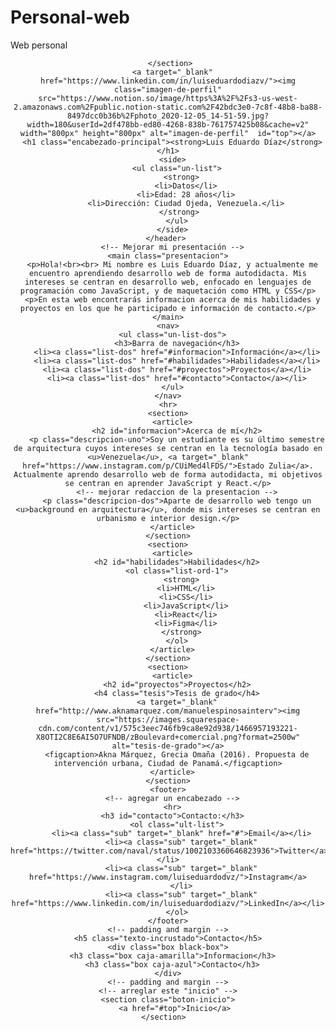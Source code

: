 # Personal-web
Web personal
<!DOCTYPE html>
<html lang="en-US">
  <head>
    <meta charset="UTF-8">
    <title>Portfolio</title>
    <link rel="stylesheet" type="text/css" href="styles.css">
  </head>
  <body>
    <header>
      <section class="botones-principales">
        
     </section>
      <a target="_blank" href="https://www.linkedin.com/in/luiseduardodiazv/"><img class="imagen-de-perfil" src="https://www.notion.so/image/https%3A%2F%2Fs3-us-west-2.amazonaws.com%2Fpublic.notion-static.com%2F42bdc3e0-7c8f-48b8-ba88-8497dcc0b36b%2Fphoto_2020-12-05_14-51-59.jpg?width=180&userId=2df478bb-ed80-4268-838b-761757425b08&cache=v2" width="800px" height="800px" alt="imagen-de-perfil"  id="top"></a>
      <h1 class="encabezado-principal"><strong>Luis Eduardo Díaz</strong></h1>
      <side>
        <ul class="un-list">
          <strong>
            <li>Datos</li>
            <li>Edad: 28 años</li>
            <li>Dirección: Ciudad Ojeda, Venezuela.</li>
          </strong> 
        </ul>
      </side>
    </header> 
      <!-- Mejorar mi presentación -->
    <main class="presentacion">
      <p>Hola!<br><br> Mi nombre es Luis Eduardo Díaz, y actualmente me encuentro aprendiendo desarrollo web de forma autodidacta. Mis intereses se centran en desarrollo web, enfocado en lenguajes de programación como JavaScript, y de maquetación como HTML y CSS</p>
      <p>En esta web encontrarás informacion acerca de mis habilidades y proyectos en los que he participado e información de contacto.</p>
    </main>
    <nav>
      <ul class="un-list-dos">
        <h3>Barra de navegación</h3>
        <li><a class="list-dos" href="#informacion">Información</a></li>
        <li><a class="list-dos" href="#habilidades">Habilidades</a></li>
        <li><a class="list-dos" href="#proyectos">Proyectos</a></li>
        <li><a class="list-dos" href="#contacto">Contacto</a></li>
      </ul>
    </nav>
    <hr>
    <section>
      <article>
        <h2 id="informacion">Acerca de mí</h2>
        <p class="descripcion-uno">Soy un estudiante es su último semestre de arquitectura cuyos intereses se centran en la tecnología basado en <u>Venezuela</u>, <a target="_blank" href="https://www.instagram.com/p/CUiMed4lFDS/">Estado Zulia</a>. Actualmente aprendo desarrollo web de forma autodidacta, mi objetivos se centran en aprender JavaScript y React.</p>
        <!-- mejorar redaccion de la presentacion -->
        <p class="descripcion-dos">Aparte de desarrollo web tengo un <u>background en arquitectura</u>, donde mis intereses se centran en urbanismo e interior design.</p>
      </article>
    </section>
    <section>
      <article>
        <h2 id="habilidades">Habilidades</h2>
        <ol class="list-ord-1">
          <strong>
            <li>HTML</li>
            <li>CSS</li>
            <li>JavaScript</li>
            <li>React</li>
            <li>Figma</li>
          </strong>
        </ol>
      </article>
    </section>
    <section>
      <article>
        <h2 id="proyectos">Proyectos</h2>
        <h4 class="tesis">Tesis de grado</h4>
        <a target="_blank" href="http://www.aknamarquez.com/manuelespinosainterv"><img src="https://images.squarespace-cdn.com/content/v1/575c3eec746fb9ca8e92d938/1466957193221-X8OTI2C8E6AI5O7UFNDB/zBoulevard+comercial.png?format=2500w" alt="tesis-de-grado"></a>
        <figcaption>Akna Márquez, Grecia Omaña (2016). Propuesta de intervención urbana, Ciudad de Panamá.</figcaption>
      </article>
    </section>
    <footer>
      <!-- agregar un encabezado -->
      <hr>
      <h3 id="contacto">Contacto:</h3>
        <ol class="ult-list">
          <li><a class="sub" target="_blank" href="#">Email</a></li>
          <li><a class="sub" target="_blank" href="https://twitter.com/naval/status/1002103360646823936">Twitter</a></li>
          <li><a class="sub" target="_blank" href="https://www.instagram.com/luiseduardodvz/">Instagram</a>
          </li>
          <li><a class="sub" target="_blank" href="https://www.linkedin.com/in/luiseduardodiazv/">LinkedIn</a></li>
        </ol>
    </footer>
    <!-- padding and margin -->
    <h5 class="texto-incrustado">Contacto</h5>
    <div class="box black-box">
      <h3 class="box caja-amarilla">Informacion</h3>
      <h3 class="box caja-azul">Contacto</h3>
    </div>
    <!-- padding and margin -->
    <!-- arreglar este "inicio" -->
    <section class="boton-inicio">
       <a href="#top">Inicio</a>
    </section>  
  </body>
</html>
